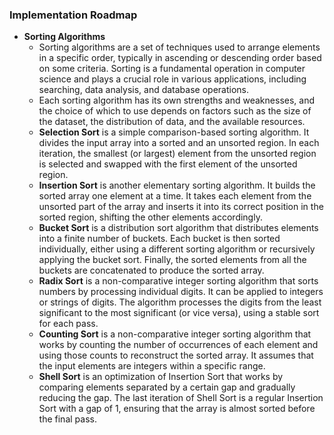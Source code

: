 
### Implementation Roadmap

- **Sorting Algorithms**
  - Sorting algorithms are a set of techniques used to arrange elements in a specific order, typically in ascending or descending order based on some criteria. Sorting is a fundamental operation in computer science and plays a crucial role in various applications, including searching, data analysis, and database operations. 
  - Each sorting algorithm has its own strengths and weaknesses, and the choice of which to use depends on factors such as the size of the dataset, the distribution of data, and the available resources.
  - **Selection Sort** is a simple comparison-based sorting algorithm. It divides the input array into a sorted and an unsorted region. In each iteration, the smallest (or largest) element from the unsorted region is selected and swapped with the first element of the unsorted region.
  - **Insertion Sort** is another elementary sorting algorithm. It builds the sorted array one element at a time. It takes each element from the unsorted part of the array and inserts it into its correct position in the sorted region, shifting the other elements accordingly.
  <!-- - **Heap Sort** is a comparison-based sorting algorithm that uses a binary heap data structure. It first builds a max-heap (for ascending order) or a min-heap (for descending order). The root element (maximum or minimum) is then swapped with the last element in the array, and the heap property is restored. This process is repeated until the entire array is sorted. -->
  - **Bucket Sort** is a distribution sort algorithm that distributes elements into a finite number of buckets. Each bucket is then sorted individually, either using a different sorting algorithm or recursively applying the bucket sort. Finally, the sorted elements from all the buckets are concatenated to produce the sorted array.
  - **Radix Sort** is a non-comparative integer sorting algorithm that sorts numbers by processing individual digits. It can be applied to integers or strings of digits. The algorithm processes the digits from the least significant to the most significant (or vice versa), using a stable sort for each pass.
  - **Counting Sort** is a non-comparative integer sorting algorithm that works by counting the number of occurrences of each element and using those counts to reconstruct the sorted array. It assumes that the input elements are integers within a specific range.
  - **Shell Sort** is an optimization of Insertion Sort that works by comparing elements separated by a certain gap and gradually reducing the gap. The last iteration of Shell Sort is a regular Insertion Sort with a gap of 1, ensuring that the array is almost sorted before the final pass.

<!-- - **Searching Algorithms**
  - Searching algorithms are methods or procedures used to find a particular item, value, or information in a collection of data. These algorithms are essential for efficiently locating elements in various data structures, such as arrays, lists, trees, graphs, and more. 
  - The choice of a searching algorithm depends on factors such as the nature of the data, whether it is sorted, and the specific requirements of the search operation.
  - **Linear Search**, also known as Sequential Search, is a simple search algorithm that looks through each element in a list or array sequentially until the target element is found or the end of the list is reached.
  - **Interpolation Search** is an improved variant of binary search for uniformly distributed datasets. It estimates the position of the target element based on its value and the values of the endpoints.
  - **Exponential Search** is a search algorithm designed for sorted arrays. It involves determining a range where the target element might be present and then performing a binary search within that range.
  - **Jump Search** is a search algorithm that works on sorted arrays. It divides the array into blocks and jumps through these blocks to find the range where the target element might be, followed by a linear search within that range.
  - **Fibonacci Search** is a search algorithm that applies binary search within a narrow range determined by Fibonacci numbers. It narrows down the search space by using Fibonacci numbers to define the size of the subarray.
  - **Ternary Search** is a divide-and-conquer search algorithm similar to binary search but divides the search space into three parts instead of two. It requires sorted data and searches for the target element by reducing the search space to one-third in each step. -->

<!-- - **Graph Algorithms**
  - Graph algorithms are a set of techniques and procedures designed to solve problems related to graphs. Graphs are mathematical structures that consist of nodes (vertices) and edges connecting these nodes. 
  - These algorithms are crucial for solving a wide range of problems related to graphs, and their applications extend to various domains, including computer networks, social networks, optimization, and logistics. The choice of a specific algorithm depends on the nature of the problem and the characteristics of the graph involved.
  - **Kruskal's Algorithm (Minimum Spanning Tree)** is a greedy algorithm that finds a minimum spanning tree for a connected, undirected graph. It starts with an empty tree and repeatedly adds the smallest edge that does not form a cycle with the edges already chosen.
  - **Dijkstra's Algorithm (Shortest Path)** is a greedy algorithm that finds the shortest path between two vertices in a weighted graph. It maintains a set of vertices whose shortest distance from the source is known and iteratively expands the set by adding the vertex with the smallest tentative distance.
  - **Floyd-Warshall Algorithm (All Pairs Shortest Path)** is a dynamic programming algorithm that finds the shortest paths between all pairs of vertices in a weighted, directed or undirected graph. It works by considering all possible intermediate vertices in each iteration.
  - **Topological Sort** is an ordering of the vertices in a directed acyclic graph (DAG) such that for every directed edge (u, v), vertex u comes before v in the ordering. It is often used in task scheduling and dependency resolution.
  - **Prim's Algorithm (Minimum Spanning Tree)** is a greedy algorithm that finds a minimum spanning tree for a connected, undirected graph. It starts with an arbitrary vertex and repeatedly adds the smallest edge that connects a vertex in the tree to a vertex outside the tree.
  - **Bellman-Ford Algorithm (Single-Source Shortest Path)** is a dynamic programming algorithm that finds the shortest paths from a single source vertex to all other vertices in a weighted, directed graph. It handles graphs with negative weight edges and detects negative weight cycles.
  - **Tarjan's Algorithm (Strongly Connected Components)** is an algorithm for finding the strongly connected components (SCCs) of a directed graph. It uses depth-first search (DFS) to assign a unique number to each vertex and identifies SCCs based on these numbers.
  - **Ford-Fulkerson Algorithm (Max Flow)** is an iterative method for finding the maximum flow in a flow network. It uses augmenting paths to increase the flow from the source to the sink until no more augmenting paths can be found.
  - **Edmonds-Karp Algorithm (Max Flow with Ford-Fulkerson)** is a specific implementation of the Ford-Fulkerson Algorithm that uses breadth-first search (BFS) to find augmenting paths. It ensures a polynomial time complexity, making it suitable for practical applications.
  - **Johnson's Algorithm (All Pairs Shortest Paths with Negative Weights)** is a method for finding all pairs shortest paths in a graph, even if it contains negative weight edges. It involves modifying the edge weights, applying Dijkstra's Algorithm for each vertex, and then adjusting the results. -->

<!-- - **Dynamic Programming Algorithms**
  - Dynamic programming is a technique in computer science used to solve optimization problems by breaking them down into simpler overlapping subproblems and solving each subproblem only once, storing the solutions to subproblems to avoid redundant computations.
  - Dynamic programming algorithms are designed to efficiently solve problems that exhibit the property of optimal substructure, meaning that the optimal solution to the problem can be constructed from the optimal solutions of its subproblems.
  - These algorithms often involve constructing a table or array to store solutions to subproblems, and the solutions are built up from the bottom (the simplest subproblems) to the top (the original problem). Dynamic programming is a powerful technique for solving complex problems efficiently by avoiding redundant computations through the use of memoization or tabulation. 
  - **Longest Common Subsequence (LCS)** is the longest sequence of characters that appears in the same order in two strings. It is a dynamic programming problem commonly used in bioinformatics, text comparison, and version control systems.
  - **Knapsack Problem** involves selecting a subset of items with given weights and values to maximize the total value, subject to a constraint on the total weight. It has applications in resource allocation and optimization.
  - **Matrix Chain Multiplication** problem involves finding the most efficient way to multiply a given sequence of matrices to minimize the number of scalar multiplications needed. It has applications in optimization and computer graphics.
  - **Longest Increasing Subsequence (LIS)** is the longest subsequence of a given sequence such that all elements are in increasing order. It is used in various applications, including data analysis and optimization.
  - **Edit Distance** measures the minimum number of operations (insertions, deletions, or substitutions) required to transform one string into another. It is used in applications such as spell checking, DNA sequence analysis, and natural language processing.
  - **Coin Change Problem** involves finding the number of ways to make change for a given amount using a set of coin denominations. It is a classic dynamic programming problem with applications in finance and optimization.
  - **Maximum Subarray Sum** problem involves finding the contiguous subarray with the largest sum in a given array of numbers. It has applications in data analysis, finance, and signal processing.
  - **Travelling Salesman Problem (TSP)** is a classic optimization problem where the goal is to find the shortest possible tour that visits each city exactly once and returns to the starting city. It has applications in logistics, transportation, and network design.
  - **Subset Sum Problem** involves determining whether there exists a subset of a given set of numbers that adds up to a specified target sum. It has applications in resource allocation and partitioning problems.
  - **Rod Cutting Problem** involves cutting a rod into pieces of different lengths to maximize the total value obtained by selling the pieces. It is a classic optimization problem with applications in manufacturing and resource management.
  - **Maximum Bipartite Matching** problem involves finding the maximum cardinality matching in a bipartite graph. It has applications in resource allocation and assignment problems.
  - **Word Break Problem** involves determining whether a given string can be segmented into space-separated words from a dictionary. It has applications in natural language processing and text processing. -->

<!-- - **Divide and Conquer Algorithms**
  - Divide and Conquer is a powerful algorithmic paradigm where a problem is divided into smaller subproblems, which are solved independently, and the solutions to the subproblems are combined to solve the original problem. This technique is often used to solve problems with optimal substructure, meaning that the optimal solution to the problem can be constructed from optimal solutions of its subproblems.
  - The divide-and-conquer paradigm is often accompanied by a "conquer" step, where the solutions to the subproblems are combined to solve the original problem. 
  - **Strassen's Matrix Multiplication** is an algorithm for multiplying two matrices that reduces the number of multiplications from 8 to 7 by using a set of recursive formulas. It is based on the divide-and-conquer technique and is more efficient than the standard matrix multiplication algorithm for large matrices.
  - **Closest Pair of Points** algorithm finds the pair of points with the smallest Euclidean distance among a given set of points in the plane. It typically uses the divide-and-conquer approach to efficiently solve this problem.
  - **Karatsuba Algorithm (Fast Multiplication)** is a fast multiplication algorithm that recursively breaks down the multiplication of two numbers into three smaller multiplications. It reduces the number of required multiplications compared to the standard multiplication algorithm.
  - **Merge Sort** is a comparison-based sorting algorithm that uses the divide-and-conquer strategy. It divides the input array into two halves, recursively sorts them, and then merges the sorted halves to produce a sorted array.
  - **QuickSelect** is an algorithm for finding the kth smallest (or largest) element in an unordered list. It is based on the partitioning technique used in the QuickSort algorithm, making it a linear-time algorithm on average.
  - **Closest Pair of Points (2D and 3D)** algorithm extends to higher dimensions, such as 2D and 3D space. It aims to find the pair of points with the smallest Euclidean distance among a given set of points in the respective dimension.
  - **Fast Fourier Transform (FFT)** is an algorithm for efficiently computing the discrete Fourier transform (DFT) and its inverse. It is widely used in signal processing, image analysis, and many other applications to efficiently analyze and manipulate signals represented in the frequency domain.
  - **Maximum Subarray Sum in a Circular Array** algorithm finds the maximum sum of a subarray in a circular array. It involves considering both circular and non-circular subarrays and combines the results to find the overall maximum. -->

<!-- - **Greedy Algorithms**
  - Greedy algorithms are a class of algorithms that make locally optimal choices at each stage with the hope of finding a global optimum. At each step, a greedy algorithm selects the best available option without considering the consequences of that choice in the long run. The idea is to make the best immediate decision without worrying about future implications, with the assumption that the locally optimal choices will eventually lead to a globally optimal solution.
  - Greedy algorithms are often used for optimization problems where the goal is to find the best solution from a set of feasible solutions. They are particularly useful when the problem exhibits the greedy-choice property, meaning that a locally optimal choice is also globally optimal.
  - **Prim's Algorithm (Greedy for Minimum Spanning Tree)** is a greedy algorithm that finds a minimum spanning tree for a connected, undirected graph. It starts with an arbitrary vertex and grows the spanning tree by adding the smallest edge that connects a vertex in the tree to a vertex outside the tree.
  - **Kruskal's Algorithm (Greedy for Minimum Spanning Tree)** is a greedy algorithm that finds a minimum spanning tree for a connected, undirected graph. It starts with an empty set of edges and repeatedly adds the smallest edge that does not form a cycle with the edges already chosen.
  - **Dijkstra's Algorithm (Greedy for Shortest Path)** is a greedy algorithm that finds the shortest path from a source vertex to all other vertices in a weighted graph. It maintains a set of vertices whose shortest distance from the source is known and iteratively expands the set by adding the vertex with the smallest tentative distance.
  - **Huffman Coding (Optimal Prefix Codes)** is a greedy algorithm used for lossless data compression. It constructs an optimal prefix code for a set of characters based on their frequencies, with shorter codes assigned to more frequent characters.
  - **Fractional Knapsack Problem** involves selecting fractions of items with given weights and values to maximize the total value, subject to a constraint on the total weight. It is solved by selecting items based on their value-to-weight ratios in decreasing order.
  - **Job Scheduling (Greedy for minimizing completion time or maximizing profit)** algorithms aim to schedule a set of jobs with associated processing times or profits to optimize a certain criterion. Greedy approaches may prioritize jobs based on their processing time, profit, or other criteria to minimize completion time or maximize profit.
  - **Interval Scheduling** involves selecting a maximum-size subset of mutually non-overlapping intervals from a given set of intervals. Greedy algorithms can be employed to sort intervals based on their end times and select intervals greedily.
  - **Minimum Spanning Arborescence** is a spanning arborescence (directed tree) of minimum total edge weight in a directed graph. Algorithms like Chu–Liu/Edmonds' Algorithm are used to find this minimum spanning arborescence. -->

<!-- - **String Matching Algorithms**
  - String matching algorithms are techniques used to find the occurrence or occurrences of a specified pattern (substring) within a longer text (string). These algorithms are essential in various applications, including text processing, search engines, data mining, and bioinformatics.
  - The choice of a specific algorithm often depends on factors such as the size of the text, the length of the pattern, and the need for multiple pattern searches.
  - **Brute Force String Matching:** Compares the pattern to the text character by character, sliding the pattern one position at a time until a match is found or the end of the text is reached.
  - **Naive String Matching:** Similar to Brute Force, compares the pattern to the text character by character, sliding the pattern one position at a time.
  - **Rabin-Karp Algorithm:** Uses hashing to efficiently check if the pattern occurs in a window of characters in the text.
  - **Knuth-Morris-Pratt Algorithm:** Utilizes information about previous matches to avoid unnecessary character comparisons when a mismatch occurs.
  - **Boyer-Moore Algorithm:** Skips larger portions of the text when a mismatch occurs by precomputing a bad character heuristic and a good suffix heuristic.
  - **Aho-Corasick Algorithm (Multiple Pattern Matching):** Constructs a trie of patterns and efficiently searches for multiple patterns in the text simultaneously.
  - **Z Algorithm (Linear Time Pattern Searching):** Constructs the Z-array to efficiently find occurrences of a pattern in a text.
  - **Manacher's Algorithm (Longest Palindromic Substring):** Finds the longest palindromic substring in a given text using dynamic programming and symmetry properties. -->

<!-- - **Number-Theoretic Algorithms**
  - Number-theoretic algorithms are a class of algorithms that operate on integers and leverage properties and relationships from number theory to solve computational problems. 
  - They provide efficient solutions to problems related to integers and modular arithmetic, and they play a crucial role in the design and implementation of secure cryptographic systems.
  - **Euclidean Algorithm (GCD calculation):** Computes the greatest common divisor (GCD) of two integers using repeated application of the formula gcd(a, b) = gcd(b, a mod b). Used in finding the GCD is a fundamental operation in many number-theoretic and cryptographic algorithms.
  - **Sieve of Eratosthenes (Prime number generation):** Finds all prime numbers up to a given limit by iteratively marking the multiples of each prime. Used in primality testing and generating lists of primes for various applications.
  - **Extended Euclidean Algorithm (Finding modular inverses):** Computes the coefficients of Bézout's identity (ax + by = gcd(a, b)) along with the GCD of two integers. Used in modular inverse calculations and solving linear Diophantine equations.
  - **Chinese Remainder Theorem:** Solves systems of simultaneous modular congruences. Speeds up modular arithmetic and finds solutions to certain systems of linear congruences.
  - **Miller-Rabin Primality Test:** Probabilistic algorithm for primality testing based on modular exponentiation. Used in cryptographic applications and as a fast primality test.
  - **Pollard's rho Algorithm (Factorization):** A randomized algorithm for integer factorization. Used in factorizing large integers in number theory and cryptography. -->

<!-- - **Randomized Algorithms**
  - Randomized algorithms are algorithms that use randomness as part of their logic to make decisions or choices during their execution. Unlike deterministic algorithms, which produce the same output for a given input every time they run, randomized algorithms introduce an element of randomness, leading to different outcomes on different runs. The use of randomness is often employed to achieve certain desirable properties, such as improved efficiency or the ability to handle uncertainty.
  - Randomized algorithms are particularly useful in situations where deterministic algorithms might be impractical or inefficient. They are often applied in areas such as optimization, machine learning, cryptography, and distributed computing. The analysis of randomized algorithms typically involves assessing their expected performance over a range of possible random choices.
  - **Randomized QuickSort:** A variation of the QuickSort algorithm where the choice of the pivot element is randomized. Instead of selecting a fixed pivot, a random element from the array is chosen as the pivot during each partitioning step.
  - **Las Vegas Algorithms** are randomized algorithms that always produce the correct result, but their running time may vary due to the use of randomness. The algorithm continues executing until it finds the correct answer. Las Vegas algorithms are designed to guarantee correctness while allowing for variability in the runtime.
  - **Monte Carlo Algorithms** provide an answer that is probably correct. They use randomness to speed up the computation but may occasionally produce incorrect results. The probability of error can be controlled. Monte Carlo algorithms are particularly useful when an approximate solution is acceptable, and the focus is on achieving efficiency.
  - **Randomized Selection (Randomized QuickSelect):** A randomized algorithm for finding the k-th smallest element in an unsorted list. It is based on the same partitioning logic as QuickSort but focuses on only one side of the pivot based on the comparison with the desired element. Like Randomized QuickSort, the randomization in the selection process improves the average-case time complexity.
  - **Randomized Algorithms for Matrix Multiplication** use randomization to achieve faster average-case performance. These algorithms exploit the fact that, on average, certain random choices lead to more efficient matrix multiplication. The randomness in the algorithm allows for the avoidance of worst-case scenarios, improving the overall performance in practice. -->

<!-- - **Parallel Algorithms:**
  - **Parallel Merge Sort**: A parallelized version of the Merge Sort algorithm that exploits multiple processing units or threads to divide and conquer the sorting process. It involves recursively dividing the input data into smaller segments, sorting these segments independently in parallel, and then merging the sorted segments in a parallel manner to achieve a fully sorted array.
  - **Parallel QuickSort**: A parallelized version of the QuickSort algorithm that aims to sort elements concurrently by leveraging multiple processors or threads. It involves partitioning the array into segments that are independently sorted in parallel, followed by combining the sorted segments.
  - **Parallel Matrix Multiplication**: A method to multiply matrices by distributing the multiplication process across multiple processors or threads. It partitions the matrices into smaller submatrices and performs matrix multiplication concurrently on these submatrices.
  - **Parallel Breadth-First Search**: A parallelized version of the Breadth-First Search (BFS) algorithm used to explore nodes in a graph. It concurrently explores neighboring nodes of different vertices, potentially speeding up the traversal process by exploring multiple branches simultaneously.
  - **Parallel Depth-First Search**: A parallelized version of the Depth-First Search (DFS) algorithm used for graph traversal. It explores different branches of the graph concurrently by utilizing multiple processors or threads to search for paths from the starting vertex to other vertices.
  - **Parallel Prefix Sum (Scan)**: Calculates the prefix sum (also known as scan) of an array by dividing the array into segments and performing computations in parallel. It involves computing partial sums for segments concurrently and then combining these partial sums to obtain the final prefix sum. -->

<!-- - **Machine Learning Algorithms**
  - **K-Means Clustering**: An unsupervised machine learning algorithm used for clustering data points into k clusters based on similarity. It iteratively partitions the data into clusters by minimizing the sum of squared distances between data points and the centroid of their assigned cluster.
  - **Decision Trees**: A supervised learning algorithm used for classification and regression tasks. It builds a tree-like structure where each internal node represents a feature, each branch represents a decision based on that feature, and each leaf node represents a class label or regression value.
  - **Support Vector Machines**: A supervised learning algorithm used for classification and regression tasks. It finds the optimal hyperplane that best separates data points into different classes or predicts a continuous output by maximizing the margin between classes.
  - **Neural Networks (Backpropagation)**: A class of models inspired by biological neural networks used for supervised and unsupervised learning. Backpropagation is the primary algorithm used to train multilayer neural networks. It involves propagating errors backward through the network to adjust weights based on the gradient of the loss function.
  - **Random Forests**: An ensemble learning method that constructs multiple decision trees during training and outputs the mode or mean prediction of individual trees for classification or regression tasks. -->

<!-- - **Cryptography Algorithms**
  - **RSA Algorithm**: A public-key cryptosystem for secure communication and digital signatures. It involves the use of two keys: a public key used for encryption and a private key used for decryption. The security of RSA relies on the difficulty of factoring large composite numbers.
  - **Elliptic Curve Cryptography**: A public-key cryptography method based on the mathematical properties of elliptic curves over finite fields. ECC operates by leveraging the algebraic structure of elliptic curves for key generation, encryption, and digital signatures.
  - **Advanced Encryption Standard (AES)**: A symmetric-key encryption standard used to protect sensitive information. AES operates on fixed block sizes (128, 192, or 256 bits) and uses a series of substitution-permutation operations on data blocks with a secret key.
  - **Diffie-Hellman Key Exchange**: A method for securely exchanging cryptographic keys over an insecure channel. It enables two parties to establish a shared secret key without directly transmitting the key, using the concept of modular exponentiation and discrete logarithm problems. -->
